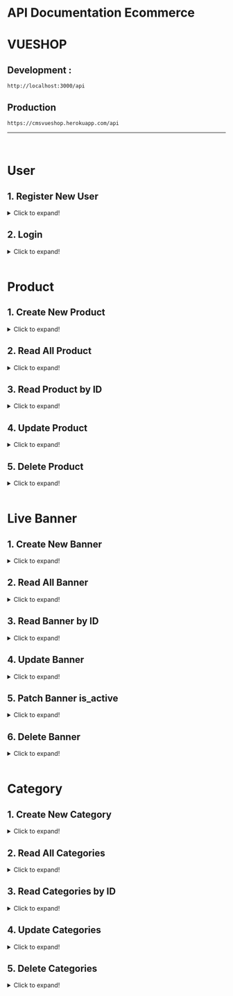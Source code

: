 # **API Documentation** Ecommerce

# **VUESHOP**

## Development :

`http://localhost:3000/api`

## Production

`https://cmsvueshop.herokuapp.com/api`

---

<br>

# User

## 1. Register New User

<details>
  <summary>Click to expand!</summary>

- **URL**

  `/register`

- **Method:**

  `POST`

- **Data Params**

  _data_

  ```json
  {
    "fullname": "Customer 1",
    "email": "customer1@mail.com",
    "password": "rahasia"
  }
  ```

- **Success Response**

  - **Code:** 201 <br />
    **Content:**
    ```json
    {
      "status": 201,
      "user": {
        "id": 1,
        "fullname": "Customer 1",
        "email": "customer1@mail.com"
      }
    }
    ```

- **Error Response:**

      * **Code:** 400 BAD  REQUEST <br />
        **Content:**
        ```json
        // Email already exists
        {
          "status": 400,
          "message": [
            { "error": "Email already exists", "field": "email" }
          ]
        }
        // Validation not pass
        {
          "status": 400,
          "message": [
            { "error": "Fullname is required, can't be empty", "field": "fullname" },
            { "error": "Email is required, can't be empty", "field": "email" },
            { "error": "Password is required, can't be empty", "field": "password" },
            { "error": "Password is minimal 8 character", "field": "password" }
          ]
        }
        ```

      OR

      * **Code:** 500 INTERNAL SERVER ERROR <br />
        **Content:**
        ```json
        { "error" : "Internal Server Error" }
        ```

  </details>

<!-- ---- -->

## 2. Login

<details>
  <summary>Click to expand!</summary>

- **URL**

  `/login`

- **Method:**

  `POST`

- **Data Params**

  _data_

  ```json
  {
    "email": "customer1@mail.com",
    "password": "rahasia"
  }
  ```

- **Success Response**

  - **Code:** 200 <br />
    **Content:**
    ```json
    {
      "status": 200,
      "user": {
        "id": 1,
        "fullname": "Customer 1",
        "email": "customer1@mail.com"
      },
      "access_token": "eyJhbGciOiJIUzI1NiJ9. ..."
    }
    ```

- **Error Response:**

      * **Code:** 401 UNAUTHORIZE <br />
        **Content:**
        ```json
        {
          "status": 401,
          "message": "Wrong Username / Password"
        }
        ```

      OR

      * **Code:** 500 INTERNAL SERVER ERROR <br />
        **Content:**
        ```json
        { "error" : "Internal Server Error" }
        ```

  </details>

<br>

# Product

## 1. Create New Product

<details>
  <summary>Click to expand!</summary>

- **URL**

  `/products`

- **Method:**

  `POST`

- **Headers**

  ```json
  { "access_token": "eyJhbGciOiJIUzI1NiJ9. ..." }
  ```

- **Data Params**

  _data_

  ```json
  {
    "name": "Product Name",
    "image_url": "http://cloou.img/product-img.jpg",
    "price": 10000,
    "stock": 30,
    "CategoryId: 1
  }
  ```

- **Success Response**

  - **Code:** 201 <br />
    **Content:**
    ```json
    {
      "status": 201,
      "product": {
        "id": 1,
        "name": "Product Name",
        "image_url": "http://cloou.img/product-img.jpg",
        "price": 10000,
        "stock": 30,
        "CategoryId": 1,
        "UserId": 5,
        "updatedAt": "2020-11-10T23:07:09.098Z",
        "createdAt": "2020-11-10T23:07:09.098Z"
      }
    }
    ```

- **Error Response:**

      * **Code:** 400 BAD  REQUEST <br />
        **Content:**

        ```json
        {
          "status": 400,
          "message": [
            { "error": "Name is required, can't be empty", "field": "name" },
            { "error": "Image URL is required, can't be empty", "field": "image_url" },
            { "error": "Image must valid a url", "field": "image_url" },
            { "error": "Price is required, can't be empty", "field": "price" },
            { "error": "Price must be a number", "field": "price" },
            { "error": "Stock is required, can't be empty", "field": "stock" },
            { "error": "Stock must be a number", "field": "stock" },
            { "error": "Category must be a number", "field": "CategoryId" },
          ]
        }
        ```

      OR

      * **Code:** 401 UNAUTHORIZE <br />
        **Content:**
        ```json
        {
          "status": 401,
          "message": "Authentication Failed"
        }

        // OR

        {
          "status": 401,
          "message": "Not authorize"
        }
        ```

      OR

      * **Code:** 500 INTERNAL SERVER ERROR <br />
        **Content:**
        ```json
        { "error" : "Internal Server Error" }
        ```

  </details>

## 2. Read All Product

<details>
  <summary>Click to expand!</summary>

- **URL**

  `/products`

- **Method:**

  `GET`

- **Success Response**

  - **Code:** 200 <br />
    **Content:**
    ```json
    {
      "status": 200,
      "product": [{
        "id": 1,
        "name": "Product Name",
        "image_url": "http://cloou.img/product-img.jpg",
        "price": 10000,
        "stock": 30,
        "UserId": 5,
        "updatedAt": "2020-11-10T23:07:09.098Z",
        "createdAt": "2020-11-10T23:07:09.098Z",
        "Category": {
          "id": 1,
          "name": "Pakaian Pria",
          "type": "product",
          "createdAt": "2020-11-13T23:49:29.099Z",
          "updatedAt": "2020-11-13T23:49:29.099Z"
        }
      }, {...}]
    }
    ```

- **Error Response:**

      * **Code:** 500 INTERNAL SERVER ERROR <br />
        **Content:**
        ```json
        { "error" : "Internal Server Error" }
        ```

  </details>

## 3. Read Product by ID

<details>
  <summary>Click to expand!</summary>

- **URL**

  `/products/:id`

- **URL Params:**

  `id=[integer]`

- **Method:**

  `GET`

- **Success Response**

  - **Code:** 200 <br />
    **Content:**
    ```json
    {
      "status": 200,
      "product": {
        "id": 1,
        "name": "Product Name",
        "image_url": "http://cloou.img/product-img.jpg",
        "price": 10000,
        "stock": 30,
        "UserId": 5,
        "updatedAt": "2020-11-10T23:07:09.098Z",
        "createdAt": "2020-11-10T23:07:09.098Z"
      }
    }
    ```

- **Error Response:**

      * **Code:** 500 INTERNAL SERVER ERROR <br />
        **Content:**
        ```json
        { "error" : "Internal Server Error" }
        ```

  </details>

## 4. Update Product

<details>
  <summary>Click to expand!</summary>

- **URL**

  `/products/:id`

- **URL Params:**

  `id=[integer]`

- **Method:**

  `PUT`

- **Headers**

  ```json
  { "access_token": "eyJhbGciOiJIUzI1NiJ9. ..." }
  ```

- **Data Params**

  _data_

  ```json
  {
    "name": "Product Name Edit",
    "image_url": "http://cloou.img/product-img.jpg",
    "price": 12000,
    "stock": 5,
    "CategoryId: 1
  }
  ```

- **Success Response**

  - **Code:** 200 <br />
    **Content:**
    ```json
    {
      "status": 200,
      "product": {
        "id": 1,
        "name": "Product Name Edit",
        "image_url": "http://cloou.img/product-img.jpg",
        "price": 12000,
        "stock": 5,
        "CategoryId": 1,
        "updatedAt": "2020-11-10T23:17:09.098Z",
        "createdAt": "2020-11-10T23:07:09.098Z"
      }
    }
    ```

- **Error Response:**

      * **Code:** 400 BAD  REQUEST <br />
        **Content:**

        ```json
        {
          "status": 400,
          "message": [
            { "error": "Name is required, can't be empty", "field": "name" },
            { "error": "Image URL is required, can't be empty", "field": "image_url" },
            { "error": "Image must valid a url", "field": "image_url" },
            { "error": "Price is required, can't be empty", "field": "price" },
            { "error": "Price must be a number", "field": "price" },
            { "error": "Stock is required, can't be empty", "field": "stock" },
            { "error": "Stock must be a number", "field": "stock" },
            { "error": "Category must be a number", "field": "CategoryId" },
          ]
        }
        ```

      OR

      * **Code:** 401 UNAUTHORIZE <br />
        **Content:**
        ```json
        {
          "status": 401,
          "message": "Authentication Failed"
        }

        // OR

        {
          "status": 401,
          "message": "Not authorize"
        }

        ```

      OR

      * **Code:** 500 INTERNAL SERVER ERROR <br />
        **Content:**
        ```json
        { "error" : "Internal Server Error" }
        ```

  </details>

## 5. Delete Product

<details>
  <summary>Click to expand!</summary>

- **URL**

  `/products/:id`

- **URL Params:**

  `id=[integer]`

- **Method:**

  `DELETE`

- **Headers**

  ```json
  { "access_token": "eyJhbGciOiJIUzI1NiJ9. ..." }
  ```

- **Success Response**

  - **Code:** 200 <br />
    **Content:**
    ```json
    {
      "status": 200,
      "message": "Success deleted product"
    }
    ```

- **Error Response:**

      * **Code:** 400 BAD  REQUEST <br />
        **Content:**

        ```json
        {
          "status": 400,
          "message": "Failed to delete, stock is not empty"
        }
        ```

      OR

      * **Code:** 401 UNAUTHORIZE <br />
        **Content:**
        ```json
        {
          "status": 401,
          "message": "Authentication Failed"
        }

        // OR

        {
          "status": 401,
          "message": "Not authorize"
        }

        ```

      OR

      * **Code:** 500 INTERNAL SERVER ERROR <br />
        **Content:**
        ```json
        { "error" : "Internal Server Error" }
        ```

  </details>

<br>

# Live Banner

## 1. Create New Banner

<details>
  <summary>Click to expand!</summary>

- **URL**

  `/banners`

- **Method:**

  `POST`

- **Headers**

  ```json
  { "access_token": "eyJhbGciOiJIUzI1NiJ9. ..." }
  ```

- **Data Params**

  _data_

  ```json
  {
    "name": "Banner Live 1",
    "image_url": "http://image_url.png",
    "start_date": "2020-11-14",
    "end_date": "2020-11-14",
    "CategoryId": "2"
  }
  ```

- **Success Response**

  - **Code:** 201 <br />
    **Content:**
    ```json
    {
      "status": 201,
      "banner": {
        "id": 1,
        "name": "Banner Live 1",
        "image_url": "http://image_url.png",
        "is_active": "true",
        "start_date": "2020-11-14T00:00:00.000Z",
        "end_date": "2020-11-14T00:00:00.000Z",
        "CategoryId": 2,
        "UserId": 5,
        "updatedAt": "2020-11-14T00:31:05.407Z",
        "createdAt": "2020-11-14T00:31:05.407Z"
      }
    }
    ```

- **Error Response:**

      * **Code:** 400 BAD  REQUEST <br />
        **Content:**

        ```json
        {
          "status": 400,
          "message": [
            { "error": "Name is required, can't be empty!", "field": "name" },
            { "error": "Image URL is required, can't be empty!", "field": "image_url" },
            { "error": "Banner must be an Valid URL adress", "field": "image_url" },
            { "error": "Validation notEmpty on start_date failed", "field": "start_date"   },
            { "error": "Must be valid date!", "field": "start_date" },
            { "error": "Validation notEmpty on end_date failed", "field": "end_date" },
            { "error": "Must be valid date!", "field": "end_date" },
            { "error": "Please select banner category", "field": "CategoryId"  },
            { "error": "Start date cannot be set less than today!", "field": "checkStartDate" },
            { "error": "End date cannot be set less than start date!", "field": "checkEndDate" }
          ]
        }
        ```

      OR

      * **Code:** 401 UNAUTHORIZE <br />
        **Content:**
        ```json
        {
          "status": 401,
          "message": "Authentication Failed"
        }

        // OR

        {
          "status": 401,
          "message": "Not authorize"
        }
        ```

      OR

      * **Code:** 500 INTERNAL SERVER ERROR <br />
        **Content:**
        ```json
        { "error" : "Internal Server Error" }
        ```

  </details>

## 2. Read All Banner

<details>
  <summary>Click to expand!</summary>

- **URL**

  `/banners`

- **Method:**

  `GET`

**Headers**

```json
{ "access_token": "eyJhbGciOiJIUzI1NiJ9. ..." }
```

- **Success Response**

  - **Code:** 200 <br />
    **Content:**
    ```json
    {
      "status": 200,
      "banners": [
        {
          "id": 1,
          "name": "Banner Live 1",
          "image_url": "http://image_url.png",
          "is_active": "true",
          "start_date": "2020-11-14T00:00:00.000Z",
          "end_date": "2020-11-14T00:00:00.000Z",
          "CategoryId": 2,
          "UserId": 5,
          "createdAt": "2020-11-14T00:31:05.407Z",
          "updatedAt": "2020-11-14T00:31:05.407Z",
          "Category": {
            "id": 2,
            "name": "November Ceria",
            "type": "banner",
            "createdAt": "2020-11-14T07:45:09.270Z",
            "updatedAt": "2020-11-14T07:45:09.270Z"
          }
        }, {...}
      ]
    }
    ```

- **Error Response:**

      * **Code:** 401 UNAUTHORIZE <br />
        **Content:**
        ```json
        {
          "status": 401,
          "message": "Authentication Failed"
        }

        // OR

        {
          "status": 401,
          "message": "Not authorize"
        }
        ```

      OR

      * **Code:** 500 INTERNAL SERVER ERROR <br />
        **Content:**
        ```json
        { "error" : "Internal Server Error" }
        ```

  </details>

## 3. Read Banner by ID

<details>
  <summary>Click to expand!</summary>

- **URL**

  `/banners/:id`

- **Method:**

  `GET`

**URL Params**

`id=[integer]`

**Headers**

```json
{ "access_token": "eyJhbGciOiJIUzI1NiJ9. ..." }
```

- **Success Response**

  - **Code:** 200 <br />
    **Content:**
    ```json
    {
      "status": 200,
      "banners": {
        "id": 1,
        "name": "Banner Live 1",
        "image_url": "http://image_url.png",
        "is_active": "true",
        "start_date": "2020-11-14T00:00:00.000Z",
        "end_date": "2020-11-14T00:00:00.000Z",
        "CategoryId": 2,
        "UserId": 5,
        "createdAt": "2020-11-14T00:31:05.407Z",
        "updatedAt": "2020-11-14T00:31:05.407Z"
      }
    }
    ```

- **Error Response:**

      * **Code:** 401 UNAUTHORIZE <br />
        **Content:**
        ```json
        {
          "status": 401,
          "message": "Authentication Failed"
        }

        // OR

        {
          "status": 401,
          "message": "Not authorize"
        }
        ```

      OR

      * **Code:** 500 INTERNAL SERVER ERROR <br />
        **Content:**
        ```json
        { "error" : "Internal Server Error" }
        ```

  </details>

## 4. Update Banner

<details>
  <summary>Click to expand!</summary>

- **URL**

  `/banners/:id`

- **Method:**

  `PUT`

**URL Params**

`id=[integer]`

- **Headers**

  ```json
  { "access_token": "eyJhbGciOiJIUzI1NiJ9. ..." }
  ```

- **Data Params**

  _data_

  ```json
  {
    "name": "Banner Live 1 Edited",
    "image_url": "http://image_url.png",
    "start_date": "2020-11-14",
    "end_date": "2020-11-14",
    "CategoryId": "2"
  }
  ```

- **Success Response**

  - **Code:** 200 <br />
    **Content:**
    ```json
    {
      "status": 200,
      "banner": {
        "id": 1,
        "name": "Banner Live 1 Edited",
        "image_url": "http://image_url.png",
        "is_active": "true",
        "start_date": "2020-11-14T00:00:00.000Z",
        "end_date": "2020-11-14T00:00:00.000Z",
        "CategoryId": 2,
        "UserId": 5,
        "updatedAt": "2020-11-14T00:31:05.407Z",
        "createdAt": "2020-11-14T00:31:05.407Z"
      }
    }
    ```

- **Error Response:**

      * **Code:** 400 BAD  REQUEST <br />
        **Content:**

        ```json
        {
          "status": 400,
          "message": [
            { "error": "Name is required, can't be empty!", "field": "name" },
            { "error": "Image URL is required, can't be empty!", "field": "image_url" },
            { "error": "Banner must be an Valid URL adress", "field": "image_url" },
            { "error": "Validation notEmpty on start_date failed", "field": "start_date"   },
            { "error": "Must be valid date!", "field": "start_date" },
            { "error": "Validation notEmpty on end_date failed", "field": "end_date" },
            { "error": "Must be valid date!", "field": "end_date" },
            { "error": "Please select banner category", "field": "CategoryId"  },
            { "error": "Start date cannot be set less than today!", "field": "checkStartDate" },
            { "error": "End date cannot be set less than start date!", "field": "checkEndDate" }
          ]
        }
        ```

      OR

      * **Code:** 401 UNAUTHORIZE <br />
        **Content:**
        ```json
        {
          "status": 401,
          "message": "Authentication Failed"
        }

        // OR

        {
          "status": 401,
          "message": "Not authorize"
        }
        ```

      OR

      * **Code:** 500 INTERNAL SERVER ERROR <br />
        **Content:**
        ```json
        { "error" : "Internal Server Error" }
        ```

  </details>

## 5. Patch Banner is_active

<details>
  <summary>Click to expand!</summary>

- **URL**

  `/banners/:id`

- **Method:**

  `PATCH`

**URL Params**

`id=[integer]`

- **Headers**

  ```json
  { "access_token": "eyJhbGciOiJIUzI1NiJ9. ..." }
  ```

- **Data Params**

  _data_

  ```json
  {
    "is_active": "false"
  }
  ```

- **Success Response**

  - **Code:** 200 <br />
    **Content:**
    ```json
    {
      "status": 200,
      "banner": {
        "id": 1,
        "name": "Banner Live 1 Edited",
        "image_url": "http://image_url.png",
        "is_active": "false",
        "start_date": "2020-11-14T00:00:00.000Z",
        "end_date": "2020-11-14T00:00:00.000Z",
        "CategoryId": 2,
        "UserId": 5,
        "updatedAt": "2020-11-14T00:31:05.407Z",
        "createdAt": "2020-11-14T00:31:05.407Z"
      }
    }
    ```

- **Error Response:**

      * **Code:** 400 BAD  REQUEST <br />
        **Content:**

        ```json
        {
          "status": 400,
          "message": [
            { "error": "Status must be true or false", "field": "is_active" }
          ]
        }
        ```

      OR

      * **Code:** 401 UNAUTHORIZE <br />
        **Content:**
        ```json
        {
          "status": 401,
          "message": "Authentication Failed"
        }

        // OR

        {
          "status": 401,
          "message": "Not authorize"
        }
        ```

      OR

      * **Code:** 500 INTERNAL SERVER ERROR <br />
        **Content:**
        ```json
        { "error" : "Internal Server Error" }
        ```

  </details>

## 6. Delete Banner

<details>
  <summary>Click to expand!</summary>

- **URL**

  `/banners/:id`

- **URL Params:**

  `id=[integer]`

- **Method:**

  `DELETE`

- **Headers**

  ```json
  { "access_token": "eyJhbGciOiJIUzI1NiJ9. ..." }
  ```

- **Success Response**

  - **Code:** 200 <br />
    **Content:**
    ```json
    {
      "status": 200,
      "message": "Success deleted banner"
    }
    ```

- **Error Response:**

      * **Code:** 401 UNAUTHORIZE <br />
        **Content:**
        ```json
        {
          "status": 401,
          "message": "Authentication Failed"
        }

        // OR

        {
          "status": 401,
          "message": "Not authorize"
        }

        ```

      OR

      * **Code:** 500 INTERNAL SERVER ERROR <br />
        **Content:**
        ```json
        { "error" : "Internal Server Error" }
        ```

  </details>

<br>

# Category

## 1. Create New Category

<details>
  <summary>Click to expand!</summary>

- **URL**

  `/categories`

- **Method:**

  `POST`

- **Headers**

  ```json
  { "access_token": "eyJhbGciOiJIUzI1NiJ9. ..." }
  ```

- **Data Params**

  _data_

  ```json
  {
    "name": "Pakaian Pria",
    "type": "product or banner"
  }
  ```

- **Success Response**

  - **Code:** 201 <br />
    **Content:**
    ```json
    {
      "status": 201,
      "category": {
        "id": 1,
        "name": "Pakaian Pria",
        "type": "banner",
        "updatedAt": "2020-11-13T23:49:29.099Z",
        "createdAt": "2020-11-13T23:49:29.099Z"
      }
    }
    ```

- **Error Response:**

      * **Code:** 400 BAD  REQUEST <br />
        **Content:**

        ```json
        {
          "status": 400,
          "message": [
            { "error": "Category name is required, can't be empty!", "field": "name" },
            { "error": "Category type must be product or banner", "field": "type" },
            { "error": "Category already exist", "field": "name" },
          ]
        }
        ```

      OR

      * **Code:** 401 UNAUTHORIZE <br />
        **Content:**
        ```json
        {
          "status": 401,
          "message": "Authentication Failed"
        }

        // OR

        {
          "status": 401,
          "message": "Not authorize"
        }
        ```

      OR

      * **Code:** 500 INTERNAL SERVER ERROR <br />
        **Content:**
        ```json
        { "error" : "Internal Server Error" }
        ```

  </details>

## 2. Read All Categories

<details>
  <summary>Click to expand!</summary>

- **URL**

  `/categories`

- **Method:**

  `GET`

**Headers**

```json
{ "access_token": "eyJhbGciOiJIUzI1NiJ9. ..." }
```

- **Success Response**

  - **Code:** 200 <br />
    **Content:**
    ```json
    {
      "status": 200,
      "categories": [
        {
          "id": 1,
          "name": "Pakaian Pria",
          "type": "product",
          "createdAt": "2020-11-14T01:05:25.273Z",
          "updatedAt": "2020-11-14T01:05:25.273Z"
        }, {...}
      ]
    }
    ```

- **Error Response:**

      * **Code:** 401 UNAUTHORIZE <br />
        **Content:**
        ```json
        {
          "status": 401,
          "message": "Authentication Failed"
        }

        // OR

        {
          "status": 401,
          "message": "Not authorize"
        }
        ```

      OR

      * **Code:** 500 INTERNAL SERVER ERROR <br />
        **Content:**
        ```json
        { "error" : "Internal Server Error" }
        ```

  </details>

## 3. Read Categories by ID

<details>
  <summary>Click to expand!</summary>

- **URL**

  `/categories/:id`

- **Method:**

  `GET`

**URL Params**

`id=[integer]`

**Headers**

```json
{ "access_token": "eyJhbGciOiJIUzI1NiJ9. ..." }
```

- **Success Response**

  - **Code:** 200 <br />
    **Content:**
    ```json
    {
      "status": 200,
      "categories": {
        "id": 1,
        "name": "Pakaian Pria",
        "createdAt": "2020-11-14T01:05:25.273Z",
        "updatedAt": "2020-11-14T01:05:25.273Z"
      }
    }
    ```

- **Error Response:**

      * **Code:** 401 UNAUTHORIZE <br />
        **Content:**
        ```json
        {
          "status": 401,
          "message": "Authentication Failed"
        }

        // OR

        {
          "status": 401,
          "message": "Not authorize"
        }
        ```

      OR

      * **Code:** 500 INTERNAL SERVER ERROR <br />
        **Content:**
        ```json
        { "error" : "Internal Server Error" }
        ```

  </details>

## 4. Update Categories

<details>
  <summary>Click to expand!</summary>

- **URL**

  `/categories/:id`

- **Method:**

  `PUT`

**URL Params**

`id=[integer]`

- **Headers**

  ```json
  { "access_token": "eyJhbGciOiJIUzI1NiJ9. ..." }
  ```

- **Data Params**

  _data_

  ```json
  {
    "name": "Pakaian Wanita"
  }
  ```

- **Success Response**

  - **Code:** 200 <br />
    **Content:**
    ```json
    {
      "status": 200,
      "category": {
        "id": 1,
        "name": "Pakaian Wanita",
        "type": "product",
        "updatedAt": "2020-11-13T23:49:29.099Z",
        "createdAt": "2020-11-13T23:49:29.099Z"
      }
    }
    ```

- **Error Response:**

      * **Code:** 400 BAD  REQUEST <br />
        **Content:**

        ```json
        {
          "status": 400,
          "message": [
            { "error": "Category name is required, can't be empty!", "field": "name" },
            { "error": "Category type must be product or banner!", "field": "type" },
            { "error": "Category already exist", "field": "name" },
          ]
        }
        ```

      OR

      * **Code:** 401 UNAUTHORIZE <br />
        **Content:**
        ```json
        {
          "status": 401,
          "message": "Authentication Failed"
        }

        // OR

        {
          "status": 401,
          "message": "Not authorize"
        }
        ```

      OR

      * **Code:** 500 INTERNAL SERVER ERROR <br />
        **Content:**
        ```json
        { "error" : "Internal Server Error" }
        ```

  </details>

## 5. Delete Categories

<details>
  <summary>Click to expand!</summary>

- **URL**

  `/categories/:id`

- **URL Params:**

  `id=[integer]`

- **Method:**

  `DELETE`

- **Headers**

  ```json
  { "access_token": "eyJhbGciOiJIUzI1NiJ9. ..." }
  ```

- **Success Response**

  - **Code:** 200 <br />
    **Content:**
    ```json
    {
      "status": 200,
      "message": "Success deleted categories"
    }
    ```

- **Error Response:**

      * **Code:** 401 UNAUTHORIZE <br />
        **Content:**
        ```json
        {
          "status": 401,
          "message": "Authentication Failed"
        }

        // OR

        {
          "status": 401,
          "message": "Not authorize"
        }

        ```

      OR

      * **Code:** 500 INTERNAL SERVER ERROR <br />
        **Content:**
        ```json
        { "error" : "Internal Server Error" }
        ```

  </details>

